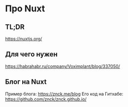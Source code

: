 # Про Nuxt
## TL;DR
https://nuxtjs.org/

## Для чего нужен
https://habrahabr.ru/company/Voximplant/blog/337050/

## Блог на Nuxt
Пример блога: https://znck.me/blog
Его код на Гитхабе: https://github.com/znck/znck.github.io/
